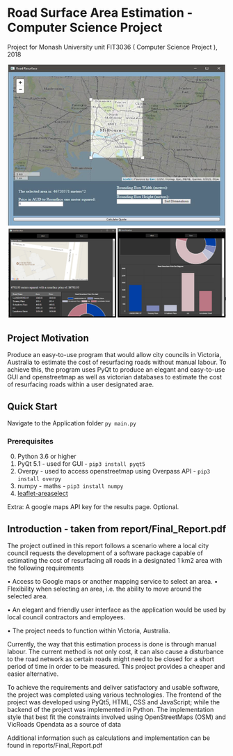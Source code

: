 # Road Surface Area Estimation - Computer Science Project
Project for Monash University unit FIT3036 ( Computer Science Project ), 2018

![Screenshot](Screenshot_1.png)
![Screenshot](Screenshot_2.png)


## Project Motivation
Produce an easy-to-use program that would allow city councils in Victoria, Australia to estimate the cost of resurfacing roads without manual labour.
To achieve this, the program uses PyQt to produce an elegant and easy-to-use GUI and openstreetmap as well as victorian databases to estimate the cost of resurfacing roads within a user designated arae.


## Quick Start
Navigate to the Application folder 
``py main.py``

### Prerequisites
0. Python 3.6 or higher
1. PyQt 5.1 - used for GUI - `pip3 install pyqt5`
2. Overpy - used to access openstreetmap using Overpass API - `pip3 install overpy`
3. numpy - maths - `pip3 install numpy`
4. [leaflet-areaselect](https://github.com/heyman/leaflet-areaselect)


Extra: A google maps API key for the results page. Optional.


## Introduction - taken from report/Final_Report.pdf

The project outlined in this report follows a scenario where a local city council requests the development of a software package capable of estimating the cost of resurfacing all roads in a designated 1 km2 area with the following requirements 

• Access to Google maps or another mapping service to select an area. • Flexibility when selecting an area, i.e. the ability to move around the selected area. 

• An elegant and friendly user interface as the application would be used by local council contractors and employees. 

• The project needs to function within Victoria, Australia. 


Currently, the way that this estimation process is done is through manual labour. The current method is not only cost, it can also cause a disturbance to the road network as certain roads might need to be closed for a short period of time in order to be measured. This project provides a cheaper and easier alternative. 

To achieve the requirements and deliver satisfactory and usable software, the project was completed using various technologies. The frontend of the project was developed using PyQt5, HTML, CSS and JavaScript; while the backend of the project was implemented in Python. The implementation style that best fit the constraints involved using OpenStreetMaps (OSM) and VicRoads Opendata as a source of data

Additional information such as calculations and implementation can be found in reports/Final_Report.pdf
